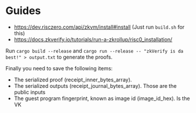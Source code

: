 # Guides
- https://dev.risczero.com/api/zkvm/install#install (Just run `build.sh` for this)
- https://docs.zkverify.io/tutorials/run-a-zkrollup/risc0_installation/ 

Run `cargo build --release` and `cargo run --release -- "zkVerify is da best!" > output.txt` to generate the proofs.

Finally you need to save the following items:

- The serialized proof (receipt_inner_bytes_array).
- The serialized outputs (receipt_journal_bytes_array). Those are the public inputs
- The guest program fingerprint, known as image id (image_id_hex). Is the VK


